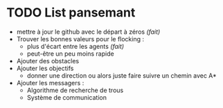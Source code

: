 # TODO List pansemant

- mettre à jour le github avec le départ à zéros _(fait)_
- Trouver les bonnes valeurs pour le flocking : 
    - plus d'écart entre les agents _(fait)_
    - peut-être un peu moins rapide
- Ajouter des obstacles
- Ajouter les objectifs 
  - donner une direction ou alors juste faire suivre un chemin avec A*
- Ajouter les messagers :
  - Algorithme de recherche de trous
  - Système de communication
